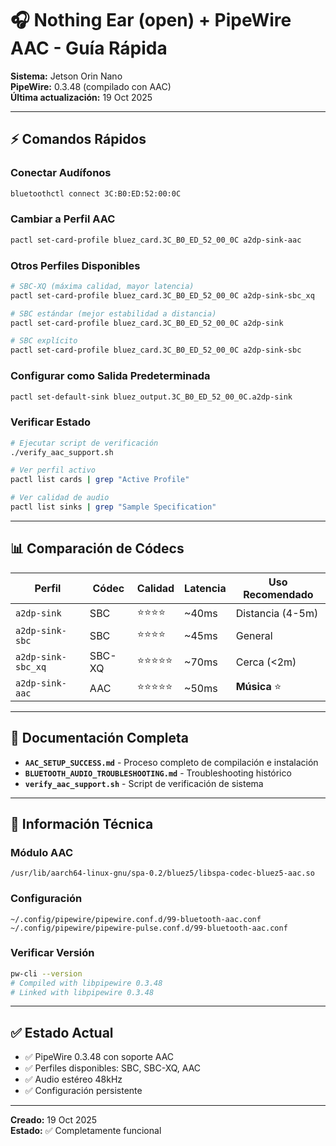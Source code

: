 # 🎧 Nothing Ear (open) + PipeWire AAC - Guía Rápida

**Sistema:** Jetson Orin Nano  
**PipeWire:** 0.3.48 (compilado con AAC)  
**Última actualización:** 19 Oct 2025

---

## ⚡ Comandos Rápidos

### Conectar Audífonos
```bash
bluetoothctl connect 3C:B0:ED:52:00:0C
```

### Cambiar a Perfil AAC
```bash
pactl set-card-profile bluez_card.3C_B0_ED_52_00_0C a2dp-sink-aac
```

### Otros Perfiles Disponibles
```bash
# SBC-XQ (máxima calidad, mayor latencia)
pactl set-card-profile bluez_card.3C_B0_ED_52_00_0C a2dp-sink-sbc_xq

# SBC estándar (mejor estabilidad a distancia)
pactl set-card-profile bluez_card.3C_B0_ED_52_00_0C a2dp-sink

# SBC explícito
pactl set-card-profile bluez_card.3C_B0_ED_52_00_0C a2dp-sink-sbc
```

### Configurar como Salida Predeterminada
```bash
pactl set-default-sink bluez_output.3C_B0_ED_52_00_0C.a2dp-sink
```

### Verificar Estado
```bash
# Ejecutar script de verificación
./verify_aac_support.sh

# Ver perfil activo
pactl list cards | grep "Active Profile"

# Ver calidad de audio
pactl list sinks | grep "Sample Specification"
```

---

## 📊 Comparación de Códecs

| Perfil | Códec | Calidad | Latencia | Uso Recomendado |
|--------|-------|---------|----------|-----------------|
| `a2dp-sink` | SBC | ⭐⭐⭐⭐ | ~40ms | Distancia (4-5m) |
| `a2dp-sink-sbc` | SBC | ⭐⭐⭐⭐ | ~45ms | General |
| `a2dp-sink-sbc_xq` | SBC-XQ | ⭐⭐⭐⭐⭐ | ~70ms | Cerca (<2m) |
| `a2dp-sink-aac` | AAC | ⭐⭐⭐⭐⭐ | ~50ms | **Música** ⭐ |

---

## 📁 Documentación Completa

- **`AAC_SETUP_SUCCESS.md`** - Proceso completo de compilación e instalación
- **`BLUETOOTH_AUDIO_TROUBLESHOOTING.md`** - Troubleshooting histórico
- **`verify_aac_support.sh`** - Script de verificación de sistema

---

## 🔧 Información Técnica

### Módulo AAC
```
/usr/lib/aarch64-linux-gnu/spa-0.2/bluez5/libspa-codec-bluez5-aac.so
```

### Configuración
```
~/.config/pipewire/pipewire.conf.d/99-bluetooth-aac.conf
~/.config/pipewire/pipewire-pulse.conf.d/99-bluetooth-aac.conf
```

### Verificar Versión
```bash
pw-cli --version
# Compiled with libpipewire 0.3.48
# Linked with libpipewire 0.3.48
```

---

## ✅ Estado Actual

- ✅ PipeWire 0.3.48 con soporte AAC
- ✅ Perfiles disponibles: SBC, SBC-XQ, AAC
- ✅ Audio estéreo 48kHz
- ✅ Configuración persistente

---

**Creado:** 19 Oct 2025  
**Estado:** ✅ Completamente funcional
